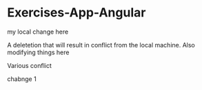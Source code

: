# Exercises-App-Angular

my local change here

A deletetion that will result in conflict from the local machine.
Also modifying things here

Various conflict

chabnge 1
